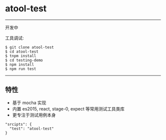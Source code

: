 # atool-test

---
 
 开发中
 
 工具调试:
 
 ```
 $ git clone atool-test
 $ cd atool-test
 $ tnpm install
 $ cd testing-demo
 $ npm install
 $ npm run test
 ```
 
---

## 特性

- 基于 mocha 实现
- 内置 es2015, react, stage-0, expect 等常用测试工具类库 
- 更专注于测试用例本身


```
"srcipts": {
  "test": "atool-test"
}

```
